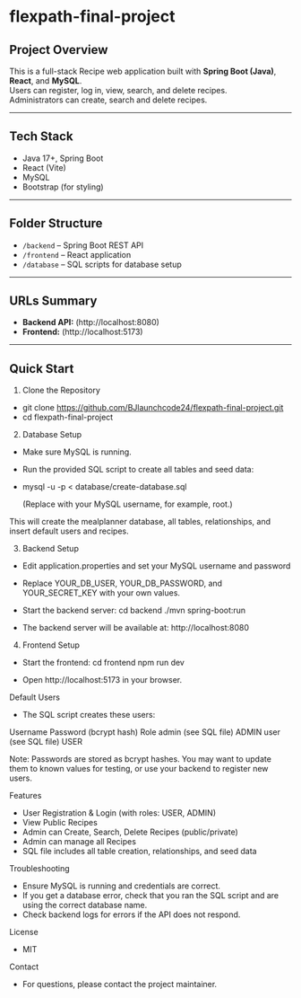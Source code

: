 # flexpath-final-project

## Project Overview

This is a full-stack Recipe web application built with **Spring Boot (Java)**, **React**, and **MySQL**.  
Users can register, log in, view, search, and delete recipes.  
Administrators can create, search and delete recipes.

---

## Tech Stack

- Java 17+, Spring Boot
- React (Vite)
- MySQL
- Bootstrap (for styling)

---

## Folder Structure

- `/backend` – Spring Boot REST API
- `/frontend` – React application
- `/database` – SQL scripts for database setup

---

## URLs Summary

- **Backend API:** (http://localhost:8080)
- **Frontend:** (http://localhost:5173)

---

## Quick Start




1. Clone the Repository
- git clone https://github.com/BJlaunchcode24/flexpath-final-project.git
- cd flexpath-final-project


2. Database Setup
- Make sure MySQL is running.

- Run the provided SQL script to create all tables and seed data:

- mysql -u <youruser> -p < database/create-database.sql

     (Replace <youruser> with your MySQL username, for example, root.)

This will create the mealplanner database, all tables, relationships, and insert default users and recipes.


3. Backend Setup
- Edit application.properties and set your MySQL username and password
- Replace YOUR_DB_USER, YOUR_DB_PASSWORD, and YOUR_SECRET_KEY with your own values.

- Start the backend server:
cd backend
./mvn spring-boot:run


- The backend server will be available at:
http://localhost:8080

4. Frontend Setup

- Start the frontend:
cd frontend
npm run dev

- Open http://localhost:5173 in your browser.



Default Users

- The SQL script creates these users:

Username	Password (bcrypt hash)	Role
admin	          (see SQL file)	ADMIN
user	           (see SQL file)	USER

Note: Passwords are stored as bcrypt hashes. You may want to update them to known values for testing, or use your backend to register new users.


Features

- User Registration & Login (with roles: USER, ADMIN)
- View Public Recipes
- Admin can Create, Search, Delete Recipes (public/private)
- Admin can manage all Recipes
- SQL file includes all table creation, relationships, and seed data




Troubleshooting

- Ensure MySQL is running and credentials are correct.
- If you get a database error, check that you ran the SQL script and are using the correct database name.
- Check backend logs for errors if the API does not respond.



License

- MIT

Contact

- For questions, please contact the project maintainer.

